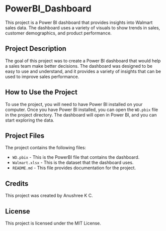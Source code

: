 # PowerBI_Dashboard

This project is a Power BI dashboard that provides insights into Walmart sales data. The dashboard uses a variety of visuals to show trends in sales, customer demographics, and product performance.

## Project Description

The goal of this project was to create a Power BI dashboard that would help a sales team make better decisions. The dashboard was designed to be easy to use and understand, and it provides a variety of insights that can be used to improve sales performance.

## How to Use the Project

To use the project, you will need to have Power BI installed on your computer. Once you have Power BI installed, you can open the `WD.pbix` file in the project directory. The dashboard will open in Power BI, and you can start exploring the data. 

## Project Files

The project contains the following files:

* `WD.pbix` - This is the PowerBI file that contains the dashboard.
* `Walmart.xlsx` - This is the dataset that the dashboard uses.
* `README.md` - This file provides documentation for the project.

## Credits

This project was created by Anushree K C.

## License

This project is licensed under the MIT License.


